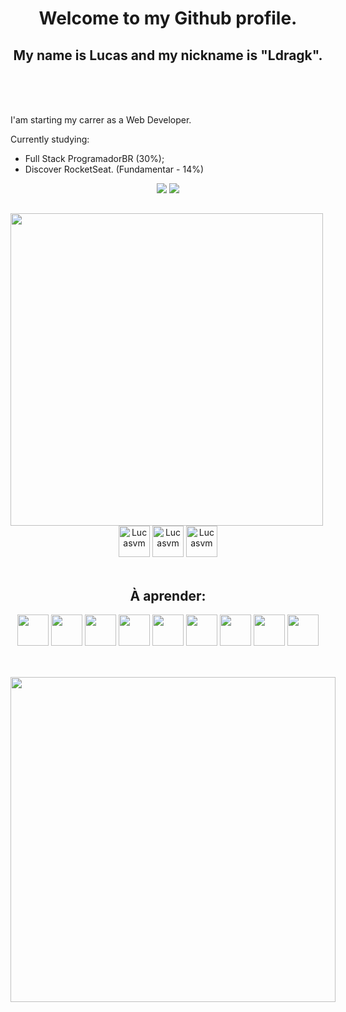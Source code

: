 <h1 align="center"><strong>
Welcome to my Github profile.<br>
</strong></h1> 
<h2 align="center"><strong>My name is Lucas and my nickname is "Ldragk".</strong></h2><br><br><br>

<p> I'am starting my carrer as a Web Developer.
    
   Currently studying:
    
    
    
   - Full Stack ProgramadorBR (30%);
   - Discover RocketSeat. (Fundamentar - 14%)
    
</p>

<!-- Redes Sociais -->

<div align="center">  
    <a href = "mailto:lucasvm.ti@gmail.com"><img src="https://img.shields.io/badge/Gmail-D14836?style=for-the-badge&logo=gmail&logoColor=white" target="_blank"></a>
    <a href="https://www.linkedin.com/in/lucas-v-marangoni-350824238/" target="_blank"><img src="https://img.shields.io/badge/-LinkedIn-%230077B5?style=for-the-badge&logo=linkedin&logoColor=white" target="_blank"></a>   
</div> 

##


<div style="display: inline-block" align="center" >            
        <img width="500em"  src="https://github-readme-stats.vercel.app/api/top-langs/?username=Ldragk&layout=compact&langs_count=7&theme=midnight-purple"/></a>
</div> <br>


<!-- Tecnologias -->

<div align="center">
    <img alt="Lucasvm" width="50px" src="https://cdn.jsdelivr.net/gh/devicons/devicon/icons/html5/html5-plain.svg" />        
    <img alt="Lucasvm" width="50px" src="https://cdn.jsdelivr.net/gh/devicons/devicon/icons/javascript/javascript-plain.svg" />
    <img alt="Lucasvm" width="50px" src="https://cdn.jsdelivr.net/gh/devicons/devicon/icons/css3/css3-plain.svg" />                         
</div><br>
  
  <h2 align="center">À aprender:</h2>
  
<div align="center">
    <img width="50px" src="https://cdn.jsdelivr.net/gh/devicons/devicon/icons/firebase/firebase-plain.svg" />           
    <img width="50px" src="https://cdn.jsdelivr.net/gh/devicons/devicon/icons/nodejs/nodejs-original.svg" />   
    <img width="50px" src="https://cdn.jsdelivr.net/gh/devicons/devicon/icons/react/react-original.svg" />    
    <img width="50px" src="https://cdn.jsdelivr.net/gh/devicons/devicon/icons/bootstrap/bootstrap-original.svg" />    
    <img width="50px" src="https://cdn.jsdelivr.net/gh/devicons/devicon/icons/mongodb/mongodb-original.svg" /> 
    <img width="50px" src="https://cdn.jsdelivr.net/gh/devicons/devicon/icons/electron/electron-original.svg" />
    <img width="50px" src="https://cdn.jsdelivr.net/gh/devicons/devicon/icons/jquery/jquery-original.svg" />     
    <img width="50px" src="https://cdn.jsdelivr.net/gh/devicons/devicon/icons/linux/linux-original.svg" />        
    <img width="50px" src="https://cdn.jsdelivr.net/gh/devicons/devicon/icons/git/git-original.svg" />                              
</div><br>
  
  
## 

<div style="display: inline-block" align="center" >    
        <img width="520em" src="https://github-readme-streak-stats.herokuapp.com/?user=Ldragk&theme=midnight-purple" ">
</div>


                                                                                                               
                                                                                                   
